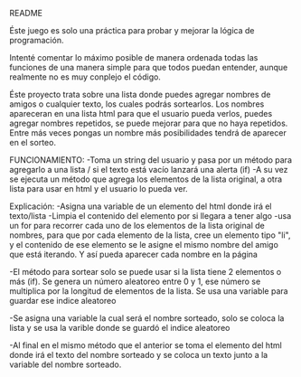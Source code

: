 README

Éste juego es solo una práctica para probar y mejorar la lógica de programación.

Intenté comentar lo máximo posible de manera ordenada todas las funciones de una manera simple para que todos puedan entender, 
aunque realmente no es muy conplejo el código.

Éste proyecto trata sobre una lista donde puedes agregar nombres de amigos o cualquier texto, los cuales podrás sortearlos.
Los nombres apareceran en una lista html para que el usuario pueda verlos, puedes agregar nombres repetidos, se puede mejorar para
que no haya repetidos. Entre más veces pongas un nombre más posibilidades tendrá de aparecer en el sorteo.

FUNCIONAMIENTO:
-Toma un string del usuario y pasa por un método para agregarlo a una lista / si el texto está vacío lanzará una alerta (if)
-A su vez  se ejecuta un método que agrega los elementos de la lista original, a otra lista para usar en html y el usuario lo pueda ver.

  Explicación:
  -Asigna una variable de un elemento del html donde irá el texto/lista
  -Limpia el contenido del elemento por si llegara a tener algo
  -usa un for para recorrer cada uno de los elementos de la lista original de nombres, para que por cada elemento de la lista, cree
  un elemento tipo "li", y el contenido de ese elemento se le asigne el mismo nombre del amigo que está iterando. Y así pueda aparecer
  cada nombre en la página

-El método para sortear solo se puede usar si la lista tiene 2 elementos o más (if). Se genera un número aleatoreo entre 0 y 1, ese
número se multiplica por la longitud de elementos de la lista. Se usa una variable para guardar ese indice aleatoreo

-Se asigna una variable la cual será el nombre sorteado, solo se coloca la lista y se usa la varible donde se guardó el indice
aleatoreo

-Al final en el mismo método que el anterior se toma el elemento del html donde irá el texto del nombre sorteado y se
coloca un texto junto a la variable del nombre sorteado.
